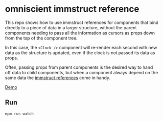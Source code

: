# omniscient immstruct reference

This repo shows how to use immstruct references for components that bind directly to a piece of data in a larger structure, without the parent components needing to pass all the information as cursors as props down from the top of the component tree.

In this case, the `<Clock />` component will re-render each second with new data as the structure is updated, even if the clock is not passed its data as props.

Often, passing props from parent components is the desired way to hand off data to child components, but when a component always depend on the same data the [immstruct references](http://github.com/omniscientjs/immstruct/#references) come in handy.

[Demo](https://omniscientjs.github.io/omniscient-immstruct-reference)

## Run

`npm run watch`
